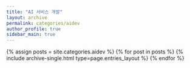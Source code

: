```yaml
---
title: "AI 서비스 개발"
layout: archive
permalink: categories/aidev
author_profile: true
sidebar_main: true
---
```



{% assign posts = site.categories.aidev %}
{% for post in posts %} {% include archive-single.html type=page.entries_layout %} {% endfor %}
